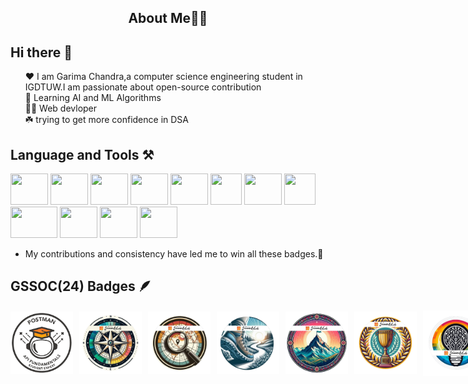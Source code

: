 <h2 style="text-align:center;"> About Me👩‍🎓</h2>

## Hi there 👋
<ul style='list-style-type:none;'>
<li>❤️ I am Garima Chandra,a computer science engineering student in IGDTUW.I am passionate about open-source contribution</li>
<li>🦈 Learning AI and ML Algorithms</li>
<li>👨‍💻 Web devloper</li>
<li>☘️ trying to get more confidence in DSA</li>
</ul>

## Language and Tools ⚒️
<div>
<img src="https://dev.java/assets/images/java-logo-vert-blk.png" width="60px" height="50px" />
  <img src="https://camo.githubusercontent.com/0da944f181647261c840e34b20ed7e3ca44ddc150869c6ea550cf98d06c81a37/68747470733a2f2f63646e2e6a7364656c6976722e6e65742f67682f64657669636f6e732f64657669636f6e2f69636f6e732f637373332f637373332d6f726967696e616c2e737667" width="60px" height="50px" />
  <img src="https://camo.githubusercontent.com/f2ce4039c99cf35adde738583ab0fbcd60eaafccf1e949884bda91d0b5c819ce/68747470733a2f2f63646e2e6a7364656c6976722e6e65742f67682f64657669636f6e732f64657669636f6e2f69636f6e732f68746d6c352f68746d6c352d6f726967696e616c2e737667" width="60px" height="50px" />
  <img src="https://camo.githubusercontent.com/16bbe3c62e06c0099a8bd86816b7993b3eb49d8cd21eb74c7bff7db7dc3787b7/68747470733a2f2f63646e2e6a7364656c6976722e6e65742f67682f64657669636f6e732f64657669636f6e2f69636f6e732f6a6176617363726970742f6a6176617363726970742d6f726967696e616c2e737667" width="60px" height="50px" />
  <img src="https://camo.githubusercontent.com/8639a64068ea0e712beec603e79eb19daf6b3c26cb47c782b0debf2843a8bfa5/68747470733a2f2f63646e2e6a7364656c6976722e6e65742f67682f64657669636f6e732f64657669636f6e2f69636f6e732f632f632d6f726967696e616c2e737667" width="60px" height="50px" />

  <img src="https://encrypted-tbn0.gstatic.com/images?q=tbn:ANd9GcRXsfKOXzC1yDp3a9n40HqBBRVPOFgDA3ZWXQskkF1e91ph0_RiXfyK4QMAuWAgVRGXJG8&usqp=CAU" width="50px" height="50px" />
 <img src="https://camo.githubusercontent.com/5603e24b61199730db8d47721aeb6b7e6e0517ee6f43bb6762552a4d625607c9/68747470733a2f2f63646e2e6a7364656c6976722e6e65742f67682f64657669636f6e732f64657669636f6e2f69636f6e732f707974686f6e2f707974686f6e2d6f726967696e616c2e737667" width="60px" height="50px" />
 <img src="https://cdn.iconscout.com/icon/free/png-256/free-react-1-282599.png" width="50px" height="50px"/>
 <img src="https://camo.githubusercontent.com/a37232e5d1c5536ee1d8b7f6529c466ec40fe414d01ff456467219e3372dbffb/68747470733a2f2f63646e2e6a7364656c6976722e6e65742f67682f64657669636f6e732f64657669636f6e2f69636f6e732f6669676d612f6669676d612d6f726967696e616c2e737667" width="75px" height="50px"/> 
<img src="https://encrypted-tbn0.gstatic.com/images?q=tbn:ANd9GcQR4AKoWxVGaV_AQ9cHthVE8OXvqG-v6Iw87g&s" width="60px" height="50px"/> 
<img src="https://camo.githubusercontent.com/9ee806be83385d8b6a369a74cb1fc746644521a279ba959174ce5b9e75caf384/68747470733a2f2f63646e2e6a7364656c6976722e6e65742f67682f64657669636f6e732f64657669636f6e2f69636f6e732f626f6f7473747261702f626f6f7473747261702d6f726967696e616c2e737667" width="60px" height="50px"/> 
  <img src="https://encrypted-tbn0.gstatic.com/images?q=tbn:ANd9GcSVHfyPipxLohFXrdM9ZGin63mP7Y0QXeK6Ow&s" width="60px" height="50px" />
</div>




- My contributions and consistency have led me to win all these badges.💪

## GSSOC(24) Badges 🪶
<div style='display:flex; align-items:center; gap: 10px;' align='center'>
<img src="https://raw.githubusercontent.com/girlscript/gssoc-website-new/main/public/badges/postman.png" width="100px" height="100px" />
  <img src="https://github.com/girlscript/gssoc-website-new/blob/main/public/badges/1.png" width="100px" height="100px" />
  <img src="https://github.com/girlscript/gssoc-website-new/blob/main/public/badges/2.png" width="100px" height="100px" />
  <img src="https://github.com/girlscript/gssoc-website-new/blob/main/public/badges/3.png" width="100px" height="100px" />
  <img src="https://github.com/girlscript/gssoc-website-new/blob/main/public/badges/4.png" width="100px" height="100px" />
  <img src="https://github.com/girlscript/gssoc-website-new/blob/main/public/badges/5.png" width="100px" height="100px" />
  <img src="https://github.com/girlscript/gssoc-website-new/blob/main/public/badges/6.png" width="105px" height="105px" />
  
</div>

